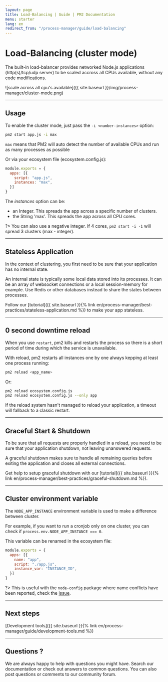 ```yaml
---
layout: page
title: Load-Balancing | Guide | PM2 Documentation
menu: starter
lang: en
redirect_from: "/process-manager/guide/load-balancing"
---
```


# Load-Balancing (cluster mode)

The built-in load-balancer provides networked Node.js applications (http(s)/tcp/udp server) to be scaled accross all CPUs available, without any code modifications.

![scale across all cpu's available]({{ site.baseurl }}/img/process-manager/cluster-mode.png)

---

## Usage

To enable the cluster mode, just pass the `-i <number-instances>` option:

```bash
pm2 start app.js -i max
```

`max` means that PM2 will auto detect the number of available CPUs and run as many processes as possible

Or via your ecosystem file (ecosystem.config.js):

```javascript
module.exports = {
  apps: [{
    script: "app.js",
    instances: "max",
  }]
}
```

The *instances* option can be:
- an Integer. This spreads the app across a specific number of clusters.
- the String 'max'. This spreads the app across all CPU cores.

?> You can also use a negative integer. If 4 cores, `pm2 start -i -1` will spread 3 clusters (max - integer).

---

## Stateless Application

In the context of clustering, you first need to be sure that your application has no internal state.

An internal state is typically some local data stored into its processes. It can be an array of websocket connections or a local session-memory for example. Use Redis or other databases instead to share the states between processes.

Follow our [tutorial]({{ site.baseurl }}{% link en/process-manager/best-practices/stateless-application.md %}) to make your app stateless.

---

## 0 second downtime reload

When you use `restart`, pm2 kills and restarts the process so there is a short period of time during which the service is unavailable.

With reload, pm2 restarts all instances one by one always kepping at least one process running:
```bash
pm2 reload <app_name>
```

Or:

```bash
pm2 reload ecosystem.config.js
pm2 reload ecosystem.config.js --only app
```

If the reload system hasn't managed to reload your application, a timeout will fallback to a classic restart.

---

## Graceful Start & Shutdown

To be sure that all requests are properly handled in a reload, you need to be sure that your application shutdown, not leaving unanswered requests.

A graceful shutdown makes sure to handle all remaining queries before exiting the application and closes all external connections.

Get help to setup graceful shutdown with our [tutorial]({{ site.baseurl }}{% link en/process-manager/best-practices/graceful-shutdown.md %}).

---

## Cluster environment variable

The `NODE_APP_INSTANCE` environment variable is used to make a difference between cluster.

For example, if you want to run a cronjob only on one cluster, you can check if `process.env.NODE_APP_INSTANCE === 0`.

This variable can be renamed in the ecosystem file:

```javascript
module.exports = {
  apps: [{
    name: "app",
    script: "./app.js",
    instance_var: "INSTANCE_ID",
  }]
}
```

?> This is useful with the `node-config` package where name conflicts have been reported, check the [issue](https://github.com/Unitech/pm2/issues/2045).

---

## Next steps

[Development tools]({{ site.baseurl }}{% link en/process-manager/guide/development-tools.md %})

---

## Questions ?

We are always happy to help with questions you might have. Search our documentation or check out answers to common questions. You can also post questions or comments to our community forum.
